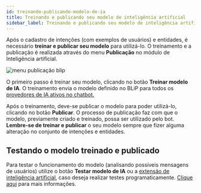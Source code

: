 ```yaml
---
id: treinando-publicando-modelo-de-ia
title: Treinando e publicando seu modelo de inteligência artificial
sidebar_label: Treinando e publicando seu modelo de inteligência artificial
---
```


Após o cadastro de intenções (com exemplos de usuários) e entidades, é necessário **treinar e publicar seu modelo** para utilizá-lo. O treinamento e a publicação é realizada através do menu **Publicação** no módulo de Inteligência artificial.

​![menu publicação blip](/img/ai/nlp/nlp-treinando-publicando-modelo-de-ia-1.png)<br>

O primeiro passo é treinar seu modelo, clicando no botão **Treinar modelo de IA**. O treinamento envia o modelo definido no BLiP para todos os <u>provedores de IA ativos no chatbot.</u>

Após o treinamento, deve-se publicar o modelo para poder utilizá-lo, clicando no botão **Publicar**. O processo de publicação faz com que o modelo, previamente criado e treinado, possa ser utilizado pelo bot. **Lembre-se de treinar e publicar** o seu modelo sempre que fizer alguma alteração no conjunto de intenções e entidades.

## Testando o modelo treinado e publicado

Para testar o funcionamento do modelo (analisando possíveis mensagens de usuários) utilize o botão **Testar modelo de IA** ou a [extensão de inteligência artificial](https://docs.blip.ai/#artificial-intelligence), caso deseja realizar testes programaticamente. [Clique aqui](/docs/ai/nlp/como-testar-modelo-nlp) para mais informações.
